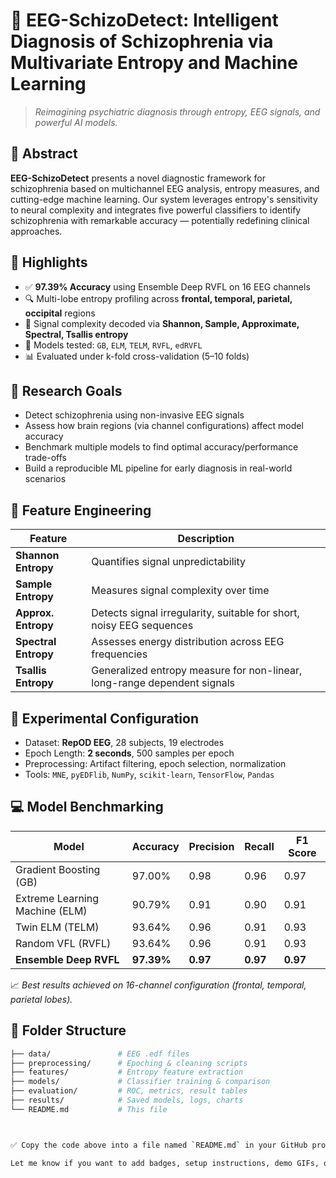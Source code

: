 # 🧠 EEG-SchizoDetect: Intelligent Diagnosis of Schizophrenia via Multivariate Entropy and Machine Learning

> _Reimagining psychiatric diagnosis through entropy, EEG signals, and powerful AI models._

## 📌 Abstract

**EEG-SchizoDetect** presents a novel diagnostic framework for schizophrenia based on multichannel EEG analysis, entropy measures, and cutting-edge machine learning. Our system leverages entropy's sensitivity to neural complexity and integrates five powerful classifiers to identify schizophrenia with remarkable accuracy — potentially redefining clinical approaches.

## 🚀 Highlights

- ✅ **97.39% Accuracy** using Ensemble Deep RVFL on 16 EEG channels  
- 🔍 Multi-lobe entropy profiling across **frontal, temporal, parietal, occipital** regions  
- 🧠 Signal complexity decoded via **Shannon, Sample, Approximate, Spectral, Tsallis entropy**  
- 🤖 Models tested: `GB`, `ELM`, `TELM`, `RVFL`, `edRVFL`  
- 📊 Evaluated under k-fold cross-validation (5–10 folds)

## 🎯 Research Goals

- Detect schizophrenia using non-invasive EEG signals  
- Assess how brain regions (via channel configurations) affect model accuracy  
- Benchmark multiple models to find optimal accuracy/performance trade-offs  
- Build a reproducible ML pipeline for early diagnosis in real-world scenarios

## 🧠 Feature Engineering

| Feature             | Description                                                                 |
|---------------------|-----------------------------------------------------------------------------|
| **Shannon Entropy** | Quantifies signal unpredictability                                           |
| **Sample Entropy**  | Measures signal complexity over time                                         |
| **Approx. Entropy** | Detects signal irregularity, suitable for short, noisy EEG sequences         |
| **Spectral Entropy**| Assesses energy distribution across EEG frequencies                         |
| **Tsallis Entropy** | Generalized entropy measure for non-linear, long-range dependent signals     |

## 🧪 Experimental Configuration

- Dataset: **RepOD EEG**, 28 subjects, 19 electrodes  
- Epoch Length: **2 seconds**, 500 samples per epoch  
- Preprocessing: Artifact filtering, epoch selection, normalization  
- Tools: `MNE`, `pyEDFlib`, `NumPy`, `scikit-learn`, `TensorFlow`, `Pandas`

## 💻 Model Benchmarking

| Model     | Accuracy | Precision | Recall | F1 Score |
|-----------|----------|-----------|--------|----------|
| Gradient Boosting (GB)        | 97.00%   | 0.98      | 0.96   | 0.97     |
| Extreme Learning Machine (ELM)| 90.79%   | 0.91      | 0.90   | 0.91     |
| Twin ELM (TELM)               | 93.64%   | 0.96      | 0.91   | 0.93     |
| Random VFL (RVFL)            | 93.64%   | 0.96      | 0.91   | 0.93     |
| **Ensemble Deep RVFL**        | **97.39%**| **0.97**  | **0.97**| **0.97** |

📈 *Best results achieved on 16-channel configuration (frontal, temporal, parietal lobes).*

## 📁 Folder Structure

```bash
├── data/               # EEG .edf files
├── preprocessing/      # Epoching & cleaning scripts
├── features/           # Entropy feature extraction
├── models/             # Classifier training & comparison
├── evaluation/         # ROC, metrics, result tables
├── results/            # Saved models, logs, charts
└── README.md           # This file



✅ Copy the code above into a file named `README.md` in your GitHub project.

Let me know if you want to add badges, setup instructions, demo GIFs, or deploy it as a hosted web app.

